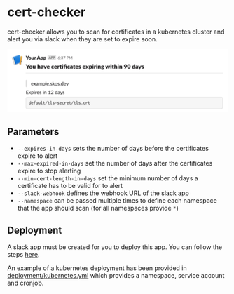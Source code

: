 # cert-checker

cert-checker allows you to scan for certificates in a kubernetes cluster and alert you via slack when they are set to expire soon.

![example message](https://github.com/skos-ninja/cert-checker/blob/master/example/example-msg.png?raw=true)

## Parameters

- `--expires-in-days` sets the number of days before the certificates expire to alert
- `--max-expired-in-days` set the number of days after the certificates expire to stop alerting
- `--min-cert-length-in-days` set the minimum number of days a certificate has to be valid for to alert
- `--slack-webhook` defines the webhook URL of the slack app
- `--namespace` can be passed multiple times to define each namespace that the app should scan (for all namespaces provide `*`)

## Deployment

A slack app must be created for you to deploy this app. You can follow the steps [here](https://api.slack.com/messaging/webhooks#getting_started).

An example of a kubernetes deployment has been provided in [deployment/kubernetes.yml](deployment/kubernetes.yml) which provides a namespace, service account and cronjob.